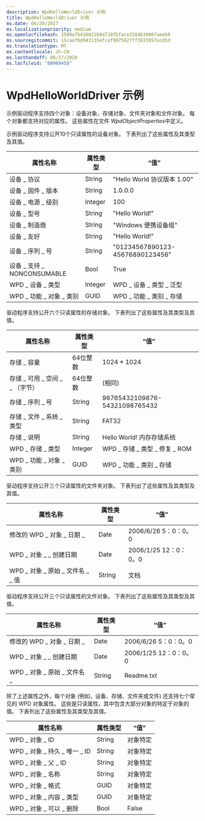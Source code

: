 ```yaml
---
description: WpdHelloWorldDriver 示例
title: WpdHelloWorldDriver 示例
ms.date: 04/20/2017
ms.localizationpriority: medium
ms.openlocfilehash: 2500afb42682160d728fbface2584b3986faeeb0
ms.sourcegitcommit: 15caaf6d943135efcaf9975927ff3933957acd5d
ms.translationtype: MT
ms.contentlocale: zh-CN
ms.lasthandoff: 08/27/2020
ms.locfileid: "88969458"
---
```

# <a name="the-wpdhelloworlddriver-sample"></a>WpdHelloWorldDriver 示例

示例驱动程序支持四个对象：设备对象、存储对象、文件夹对象和文件对象。 每个对象都支持对应的属性。 这些属性在文件 *WpdObjectProperties*中定义。

示例驱动程序支持公开10个只读属性的设备对象。 下表列出了这些属性及其类型及其值。

| 属性名称                     | 属性类型 | “值”                              |
|-----------------------------------|---------------|------------------------------------|
| 设备 \_ 协议                  | String        | "Hello World 协议版本 1.00"    |
| 设备 \_ 固件 \_ 版本         | String        | 1.0.0.0                          |
| 设备 \_ 电源 \_ 级别              | Integer       | 100                                |
| 设备 \_ 型号                     | String        | "Hello World!"                     |
| 设备 \_ 制造商              | String        | "Windows 便携设备组"   |
| 设备 \_ 友好                  | String        | "Hello World!"                     |
| 设备 \_ 序列 \_ 号            | String        | "01234567890123-45676890123456"    |
| 设备 \_ 支持 \_ NONCONSUMABLE   | Bool          | True                               |
| WPD \_ 设备 \_ 类型                 | Integer       | WPD \_ 设备 \_ 类型 \_ 泛型         |
| WPD \_ 功能 \_ 对象 \_ 类别 | GUID          | WPD \_ 功能 \_ 类别 \_ 存储 |


驱动程序支持公开六个只读属性的存储对象。 下表列出了这些属性及其类型及其值。

| 属性名称                     | 属性类型  | “值”                              |
|-----------------------------------|----------------|------------------------------------|
| 存储 \_ 容量                 | 64位整数 | 1024 \* 1024                       |
| 存储 \_ 可用 \_ 空间 \_ \_ （字节）   | 64位整数 |  (相同)                     |
| 存储 \_ 序列 \_ 号           | String         | 98765432109876-54321098765432      |
| 存储 \_ 文件 \_ 系统 \_ 类型       | String         | FAT32                              |
| 存储 \_ 说明              | String         | Hello World! 内存存储系统 |
| WPD \_ 存储 \_ 类型                | Integer        | WPD \_ 存储 \_ 类型 \_ 修复 \_ ROM     |
| WPD \_ 功能 \_ 对象 \_ 类别 | GUID           | WPD \_ 功能 \_ 类别 \_ 存储 |

驱动程序支持公开三个只读属性的文件夹对象。 下表列出了这些属性及其类型及其值。

| 属性名称                            | 属性类型 | “值”              |
|------------------------------------------|---------------|--------------------|
| 修改的 WPD \_ 对象 \_ 日期 \_              | Date          | 2006/6/26 5：0：0。0  |
| WPD \_ 对象 \_ \_ 创建日期               | Date          | 2006/1/25 12：0：0。0 |
| WPD \_ 对象 \_ 原始 \_ 文件名 \_ \_ 值 | String        | 文档          |

驱动程序支持公开三个只读属性的文件对象。 下表列出了这些属性及其类型及其值。

| 属性名称                     | 属性类型 | “值”              |
|-----------------------------------|---------------|--------------------|
| 修改的 WPD \_ 对象 \_ 日期 \_       | Date          | 2006/6/26 5：0：0。0  |
| WPD \_ 对象 \_ \_ 创建日期        | Date          | 2006/1/25 12：0：0。0 |
| WPD \_ 对象 \_ 原始 \_ 文件名 \_ | String        | Readme.txt         |

除了上述属性之外，每个对象 (例如，设备、存储、文件夹或文件) 还支持七个常见的 WPD 对象属性。 这些是只读属性，其中包含大部分对象的特定于对象的值。 下表列出了这些属性及其类型及其值。

| 属性名称                       | 属性类型 | “值”           |
|-------------------------------------|---------------|-----------------|
| WPD \_ 对象 \_ ID                     | String        | 对象特定 |
| WPD \_ 对象 \_ 持久 \_ 唯一 \_ ID | String        | 对象特定 |
| WPD \_ 对象 \_ 父 \_ ID             | String        | 对象特定 |
| WPD \_ 对象 \_ 名称                   | String        | 对象特定 |
| WPD \_ 对象 \_ 格式                 | GUID          | 对象特定 |
| WPD \_ 对象 \_ 内容 \_ 类型          | GUID          | 对象特定 |
| WPD \_ 对象 \_ 可以 \_ 删除            | Bool          | False           |
